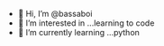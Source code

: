 - 👋 Hi, I’m @bassaboi
- 👀 I’m interested in ...learning to code
- 🌱 I’m currently learning ...python
  

<!---
bassaboi/bassaboi is a ✨ special ✨ repository because its `README.md` (this file) appears on your GitHub profile.
You can click the Preview link to take a look at your changes.
--->
